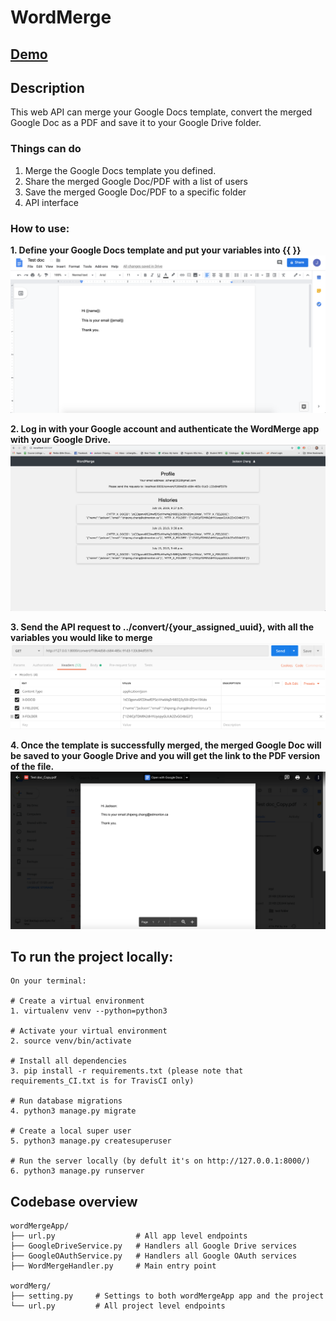 
# WordMerge
## [Demo](https://drive.google.com/file/d/1EnVnQqWbGThGhjmKMfukTJ0QBjQa0PqR/view?usp=sharing)

## Description
This web API can merge your Google Docs template, convert the merged Google Doc as a PDF and save it to your Google Drive folder.

### Things can do
1. Merge the Google Docs template you defined.
2. Share the merged Google Doc/PDF with a list of users
3. Save the merged Google Doc/PDF to a specific folder
4. API interface

### How to use:
**1. Define your Google Docs template and put your variables into {{ }}**
![Google Docs Template example](docs/GDoc_template.png)

**2. Log in with your Google account and authenticate the WordMerge app with your Google Drive.**
![Landing page](docs/Web_landing.png)

**3. Send the API request to ../convert/{your_assigned_uuid}, with all the variables you would like to merge** 
![API Request](docs/API_request.png)

**4. Once the template is successfully merged, the merged Google Doc will be saved to your Google Drive and you will get the link to the PDF version of the file.**
![Converted File](docs/Converted_pdf.png)


## To run the project locally:
```
On your terminal:

# Create a virtual environment
1. virtualenv venv --python=python3

# Activate your virtual environment
2. source venv/bin/activate

# Install all dependencies
3. pip install -r requirements.txt (please note that requirements_CI.txt is for TravisCI only)

# Run database migrations
4. python3 manage.py migrate

# Create a local super user
5. python3 manage.py createsuperuser

# Run the server locally (by defult it's on http://127.0.0.1:8000/)
6. python3 manage.py runserver
```

## Codebase overview

```
wordMergeApp/
├── url.py                  # All app level endpoints 
├── GoogleDriveService.py   # Handlers all Google Drive services
├── GoogleOAuthService.py   # Handlers all Google OAuth services
├── WordMergeHandler.py     # Main entry point

wordMerg/
├── setting.py     # Settings to both wordMergeApp app and the project 
└── url.py         # All project level endpoints
```